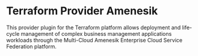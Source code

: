 # Terraform Provider Amenesik

This provider plugin for the Terraform platform allows deployment and life-cycle management of complex business management applications workloads through the Multi-Cloud Amenesik Enterprise Cloud Service Federation platform.




